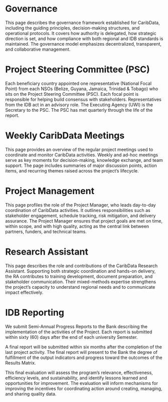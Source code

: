 # Governance

This page describes the governance framework established for CaribData, including the guiding principles, decision-making structures, and operational protocols. It covers how authority is delegated, how strategic direction is set, and how compliance with both regional and IDB standards is maintained. The governance model emphasizes decentralized, transparent, and collaborative management.

# Project Steering Committee (PSC)

Each beneficiary country appointed one representative (National Focal Point) from each NSOs (Belize, Guyana, Jamaica, Trinidad & Tobago) who sits on the Project Steering Committee (PSC). Each focal point is responsible for helping build consensus with stakeholders. Representatives from the IDB  act in an advisory role. The Executing Agency (UWI) is the Secretary to the PSC. The PSC has met quarterly through the life of the report.

# Weekly CaribData Meetings

This page provides an overview of the regular project meetings used to coordinate and monitor CaribData activities. Weekly and ad-hoc meetings serve as key moments for decision-making, knowledge exchange, and team support. The page includes summaries of major discussion points, action items, and recurring themes raised across the project’s lifecycle.

# Project Management

This page profiles the role of the Project Manager, who leads day-to-day coordination of CaribData activities. It outlines responsibilities such as stakeholder engagement, schedule tracking, risk mitigation, and delivery assurance. The Project Manager ensures that project goals are met on time, within scope, and with high quality, acting as the central link between partners, funders, and technical teams.

# Research Assistant

This page describes the role and contributions of the CaribData Research Assistant. Supporting both strategic coordination and hands-on delivery, the RA contributes to training development, document preparation, and stakeholder communication. Their mixed-methods expertise strengthens the project’s capacity to understand regional needs and to communicate impact effectively.

# IDB Reporting

We submit Semi-Annual Progress Reports to the Bank describing the implementation of the activities of the Project. Each report is  submitted within sixty (60) days after the end of each university Semester. 

A final report will be submitted within six months after the completion of the last project activity. The final report will present to the Bank the degree of fulfillment of the output indicators and progress toward the outcomes of the Results Matrix. 

This final evaluation will assess the program’s relevance, effectiveness, efficiency levels, and sustainability, and identify lessons learned and opportunities for improvement. The evaluation will inform mechanisms for improving the incentives for coordinating action around creating, managing, and sharing quality data. 